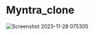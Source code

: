 # Myntra_clone
![Screenshot 2023-11-28 075305](https://github.com/sultanaarbiya/Myntra_clone/assets/115937326/7780fad0-5770-4854-87b4-6cb770f0a1d1)
